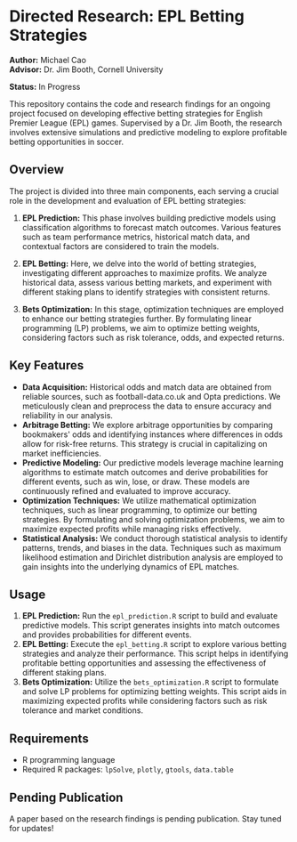 # Directed Research: EPL Betting Strategies
**Author:** Michael Cao  
**Advisor:** Dr. Jim Booth, Cornell University

**Status:** In Progress

This repository contains the code and research findings for an ongoing project focused on developing effective betting strategies for English Premier League (EPL) games. Supervised by a Dr. Jim Booth, the research involves extensive simulations and predictive modeling to explore profitable betting opportunities in soccer.

## Overview
The project is divided into three main components, each serving a crucial role in the development and evaluation of EPL betting strategies:

1. **EPL Prediction:** This phase involves building predictive models using classification algorithms to forecast match outcomes. Various features such as team performance metrics, historical match data, and contextual factors are considered to train the models.

2. **EPL Betting:** Here, we delve into the world of betting strategies, investigating different approaches to maximize profits. We analyze historical data, assess various betting markets, and experiment with different staking plans to identify strategies with consistent returns.

3. **Bets Optimization:** In this stage, optimization techniques are employed to enhance our betting strategies further. By formulating linear programming (LP) problems, we aim to optimize betting weights, considering factors such as risk tolerance, odds, and expected returns.

## Key Features
- **Data Acquisition:** Historical odds and match data are obtained from reliable sources, such as football-data.co.uk and Opta predictions. We meticulously clean and preprocess the data to ensure accuracy and reliability in our analysis.
- **Arbitrage Betting:** We explore arbitrage opportunities by comparing bookmakers' odds and identifying instances where differences in odds allow for risk-free returns. This strategy is crucial in capitalizing on market inefficiencies.
- **Predictive Modeling:** Our predictive models leverage machine learning algorithms to estimate match outcomes and derive probabilities for different events, such as win, lose, or draw. These models are continuously refined and evaluated to improve accuracy.
- **Optimization Techniques:** We utilize mathematical optimization techniques, such as linear programming, to optimize our betting strategies. By formulating and solving optimization problems, we aim to maximize expected profits while managing risks effectively.
- **Statistical Analysis:** We conduct thorough statistical analysis to identify patterns, trends, and biases in the data. Techniques such as maximum likelihood estimation and Dirichlet distribution analysis are employed to gain insights into the underlying dynamics of EPL matches.

## Usage
1. **EPL Prediction:** Run the `epl_prediction.R` script to build and evaluate predictive models. This script generates insights into match outcomes and provides probabilities for different events.
2. **EPL Betting:** Execute the `epl_betting.R` script to explore various betting strategies and analyze their performance. This script helps in identifying profitable betting opportunities and assessing the effectiveness of different staking plans.
3. **Bets Optimization:** Utilize the `bets_optimization.R` script to formulate and solve LP problems for optimizing betting weights. This script aids in maximizing expected profits while considering factors such as risk tolerance and market conditions.

## Requirements
- R programming language
- Required R packages: `lpSolve`, `plotly`, `gtools`, `data.table`

## Pending Publication
A paper based on the research findings is pending publication. Stay tuned for updates!
